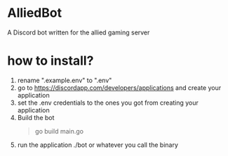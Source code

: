 # AlliedBot
A Discord bot written for the allied gaming server


# how to install?
 1. rename ".example.env" to ".env"
 2. go to https://discordapp.com/developers/applications and create your application
 3. set the .env credentials to the ones you got from creating your application
 4. Build the bot
    > go build main.go
 5. run the application ./bot or whatever you call the binary